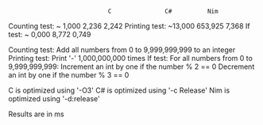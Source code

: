 								C				C#			Nim

Counting test:	~ 1,000	  2,236	  2,242
Printing test:	~13,000	653,925	  7,368
If test:				~ 0,000	  8,772	  0,749

Counting test:	Add all numbers from 0 to 9,999,999,999 to an integer
Printing test:	Print '-' 1,000,000,000 times
If test:				For all numbers from 0 to 9,999,999,999:
									Increment an int by one if the number % 2 == 0
									Decrement an int by one if the number % 3 == 0

C is optimized using '-O3'
C# is optimized using '-c Release'
Nim is optimized using '-d:release'

Results are in ms

